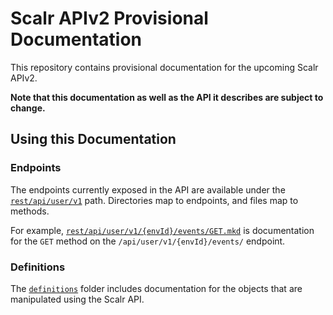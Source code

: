 Scalr APIv2 Provisional Documentation
=====================================

This repository contains provisional documentation for the upcoming Scalr
APIv2.

**Note that this documentation as well as the API it describes are subject to
change.**

Using this Documentation
------------------------

### Endpoints ###

The endpoints currently exposed in the API are available under the
[`rest/api/user/v1`](./rest/api/user/v1) path. Directories map to endpoints,
and files map to methods.

For example, [`rest/api/user/v1/{envId}/events/GET.mkd`](./rest/api/user/v1/{envId}/events/GET.mkd)
is documentation for the `GET` method on the `/api/user/v1/{envId}/events/`
endpoint.

### Definitions ###

The [`definitions`](./definitions) folder includes documentation for the
objects that are manipulated using the Scalr API.
